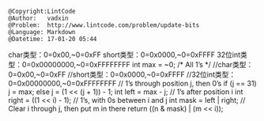 ```
@Copyright:LintCode
@Author:   vadxin
@Problem:  http://www.lintcode.com/problem/update-bits
@Language: Markdown
@Datetime: 17-01-20 05:44
```

char类型：0=0x00,~0=0xFF
short类型：0=0x0000,~0=0xFFFF
32位int类型：0=0x00000000,~0=0xFFFFFFFF
int max = ~0; /* All 1’s */
        //char类型：0=0x00,~0=0xFF
        //short类型：0=0x0000,~0=0xFFFF
        //32位int类型：0=0x00000000,~0=0xFFFFFFFF
        // 1’s through position j, then 0’s
        if (j == 31)
            j = max;
        else
            j = (1 << (j + 1)) - 1;
        int left = max - j;
        // 1’s after position i
	    int right = ((1 << i) - 1);
	    // 1’s, with 0s between i and j
        int mask = left | right;
        // Clear i through j, then put m in there
        return ((n & mask) | (m << i));